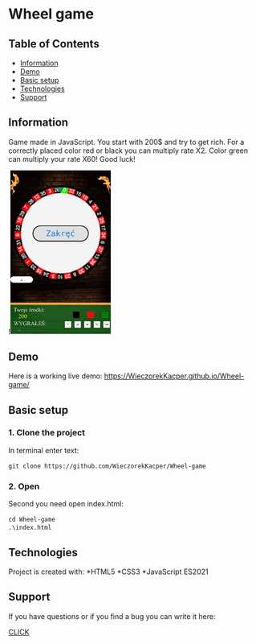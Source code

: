# Wheel game

## Table of Contents

* [Information](#information)
* [Demo](#demo)
* [Basic setup](#basic-setup)
* [Technologies](#technologies)
* [Support](#support)

## Information

Game made in JavaScript. You start with 200$ and try to get rich. For a correctly placed color red or black you can multiply rate X2. Color green can multiply your rate X60! Good luck!

!<img src="imageGame.jpg" alt="drawing" width="200"/>

## Demo

Here is a working live demo: https://WieczorekKacper.github.io/Wheel-game/

## Basic setup

### 1. Clone the project 
In terminal enter text:
``` 
git clone https://github.com/WieczorekKacper/Wheel-game
```
### 2. Open
Second you need open index.html: 
``` 
cd Wheel-game
.\index.html
```
## Technologies
Project is created with:
*HTML5
*CSS3
*JavaScript ES2021

## Support

If you have questions or if you find a bug you can write it here:

[CLICK](https://github.com/WieczorekKacper/Wheel-game/issues)

